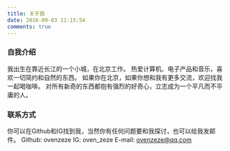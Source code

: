 ```yaml
---
title: 关于我
date: 2016-09-03 11:15:54
comments: true
---
```

### 自我介绍
我出生在靠近长江的一个小城，在北京工作。
热爱计算机、电子产品和音乐，喜欢一切简约和自然的东西。
如果你在北京，如果你想和我有更多交流，欢迎找我一起喝咖啡。
对所有新奇的东西都抱有强烈的好奇心，立志成为一个平凡而不平庸的人。

### 联系方式
你可以在Github和IG找到我，当然你有任何问题要和我探讨，也可以给我发邮件。
Github: ovenzeze
IG: oven_zeze
E-mail: ovenzeze@qq.com

